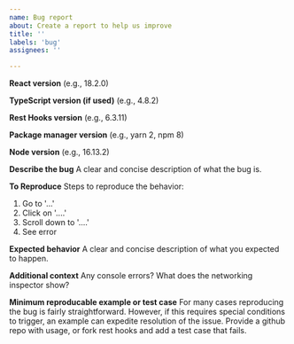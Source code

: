 ```yaml
---
name: Bug report
about: Create a report to help us improve
title: ''
labels: 'bug'
assignees: ''

---
```


**React version** (e.g., 18.2.0)

**TypeScript version (if used)** (e.g., 4.8.2)

**Rest Hooks version** (e.g., 6.3.11)

**Package manager version** (e.g., yarn 2, npm 8)

**Node version** (e.g., 16.13.2)

**Describe the bug**
A clear and concise description of what the bug is.

**To Reproduce**
Steps to reproduce the behavior:
1. Go to '...'
2. Click on '....'
3. Scroll down to '....'
4. See error

**Expected behavior**
A clear and concise description of what you expected to happen.

**Additional context**
Any console errors? What does the networking inspector show?

**Minimum reproducable example or test case**
For many cases reproducing the bug is fairly straightforward. However, if
this requires special conditions to trigger, an example can expedite resolution of the issue.
Provide a github repo with usage, or fork rest hooks and add a test case that fails.
